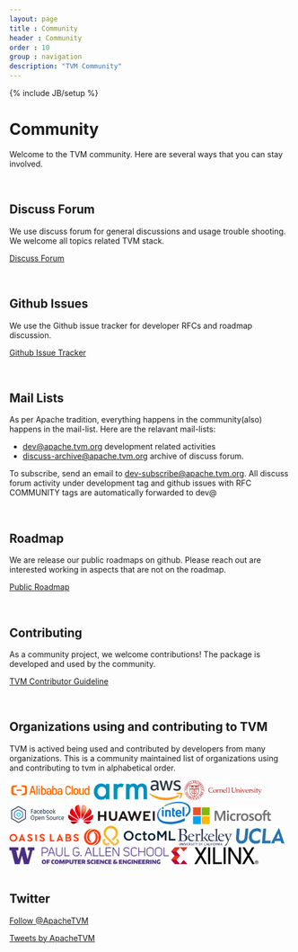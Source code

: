 ```yaml
---
layout: page
title : Community
header : Community
order : 10
group : navigation
description: "TVM Community"
---
```


{% include JB/setup %}

# Community

Welcome to the TVM community. Here are several ways that you can stay involved.

<br>

## Discuss Forum

We use discuss forum for general discussions and usage trouble shooting.
We welcome all topics related TVM stack.

<a href="https://discuss.tvm.ai" class="link-btn">Discuss Forum</a>

<br>


## Github Issues
We use the Github issue tracker for developer RFCs and roadmap discussion.

<a href="https://github.com/dmlc/tvm/issues/" class="link-btn">Github Issue Tracker</a>

<br>

## Mail Lists

As per Apache tradition, everything happens in the community(also) happens in the mail-list.
Here are the relavant mail-lists:

- [dev@apache.tvm.org](https://lists.apache.org/list.html?dev@tvm.apache.org) development related activities
- [discuss-archive@apache.tvm.org](https://lists.apache.org/list.html?discuss-archive@tvm.apache.org) archive of discuss forum.

To subscribe, send an email to dev-subscribe@apache.tvm.org.
All discuss forum activity under development tag and github issues with RFC COMMUNITY tags
are automatically forwarded to dev@

<br>

## Roadmap

We are release our public roadmaps on github.
Please reach out are interested working in aspects that are not on the roadmap.

<a href="https://github.com/dmlc/tvm/projects/1" class="link-btn">Public Roadmap</a>

<br>

## Contributing
As a community project, we welcome contributions!
The package is developed and used by the community.

<a href="https://docs.tvm.ai/contribute" class="link-btn">TVM Contributor Guideline</a>

<br>

## Organizations using and contributing to TVM

TVM is actived being used and contributed by developers from many organizations.
This is a community maintained list of organizations using and contributing to tvm
in alphabetical order.


<div class="community_logo">
  <img src="images/community/alicloud.png" height="35" />
  <img src="images/community/arm.png" height="30" />
  <img src="images/community/aws.png" height="35" />
  <img src="images/community/cornell.svg" height="35" />
  <img src="images/community/fb.png" height="35" />
  <img src="images/community/huawei.png" height="35" />
  <img src="images/community/intel.png" height="40" />
  <img src="images/community/microsoft.png" height="30" />
  <img src="images/community/oasislabs.png" height="30" />
  <img src="images/community/octoml.svg" height="35" />
  <img src="images/community/ucberkeley.png" height="30" />
  <img src="images/community/ucla.png" height="35" />
  <img src="images/community/uwcse.png" height="30" />
  <img src="images/community/xilinx.png" height="30" />
</div>
<br>

## Twitter

<a href="https://twitter.com/ApacheTVM?ref_src=twsrc%5Etfw" class="twitter-follow-button" data-show-count="false">Follow @ApacheTVM</a><script async src="https://platform.twitter.com/widgets.js" charset="utf-8"></script>

<a class="twitter-timeline" width="500" height="700" href="https://twitter.com/ApacheTVM?ref_src=twsrc%5Etfw">Tweets by ApacheTVM</a> <script async src="https://platform.twitter.com/widgets.js" charset="utf-8"></script>

